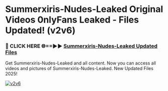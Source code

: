 # Summerxiris-Nudes-Leaked Original Videos 0nlyFans Leaked - Files Updated! (v2v6)

<h3>🔴 CLICK HERE 🌐==►► <a href="https://tinyurl.com/4mcuefdz" rel="nofollow">Summerxiris-Nudes-Leaked Updated Files</a></h3>

Get Summerxiris-Nudes-Leaked and all content. Now you can access all videos and pictures of Summerxiris-Nudes-Leaked. New Updated Files 2025!

[![v2v6](https://i.imgur.com/StAQSOY.gif)](https://tinyurl.com/4mcuefdz)
